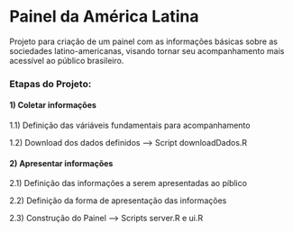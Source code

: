 # Painel da América Latina
Projeto para criação de um painel com as informações básicas sobre as sociedades latino-americanas, visando tornar seu acompanhamento mais acessível ao público brasileiro.

### Etapas do Projeto:

#### 1) Coletar informações
1.1) Definição das váriáveis fundamentais para acompanhamento

1.2) Download dos dados definidos --> Script downloadDados.R

#### 2) Apresentar informações
2.1) Definição das informações a serem apresentadas ao píblico

2.2) Definição da forma de apresentação das informações

2.3) Construção do Painel --> Scripts server.R e ui.R
